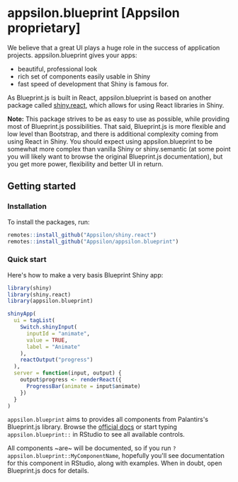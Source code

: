 # appsilon.blueprint [Appsilon proprietary] 

We believe that a great UI plays a huge role in the success of application projects. appsilon.blueprint gives your apps:
- beautiful, professional look
- rich set of components easily usable in Shiny
- fast speed of development that Shiny is famous for.

As Blueprint.js is built in React, appsilon.blueprint is based on another package called [shiny.react](https://github.com/Appsilon/shiny.react), which allows for using React libraries in Shiny.

**Note:** This package strives to be as easy to use as possible, while providing most of Blueprint.js possibilities. That said, Blueprint.js is more flexible and low level than Bootstrap, and there is additional complexity coming from using React in Shiny. You should expect using appsilon.blueprint to be somewhat more complex than vanilla Shiny or shiny.semantic (at some point you will likely want to browse the original Blueprint.js documentation), but you get more power, flexibility and better UI in return.

## Getting started

### Installation

To install the packages, run:
```R
remotes::install_github("Appsilon/shiny.react")
remotes::install_github("Appsilon/appsilon.blueprint")
```

### Quick start

Here's how to make a very basis Blueprint Shiny app:

```r
library(shiny)
library(shiny.react)
library(appsilon.blueprint)

shinyApp(
  ui = tagList(
    Switch.shinyInput(
      inputId = "animate",
      value = TRUE,
      label = "Animate"
    ),
    reactOutput("progress")
  ),
  server = function(input, output) {
    output$progress <- renderReact({
      ProgressBar(animate = input$animate)
    })
  }
)
```

`appsilon.blueprint` aims to provides all components from Palantirs's Blueprint.js library.
Browse the [official docs](https://blueprintjs.com/)
or start typing `appsilon.blueprint::` in RStudio to see all available controls.

All components ~are~ will be documented, so if you run `?appsilon.blueprint::MyComponentName`, hopefully you'll see documentation for this component in RStudio, along with examples. When in doubt, open Blueprint.js docs for details.

